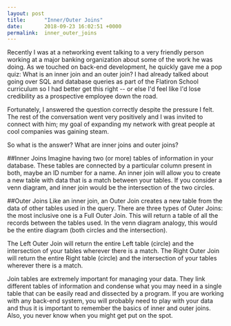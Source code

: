 ```yaml
---
layout: post
title:      "Inner/Outer Joins"
date:       2018-09-23 16:02:51 +0000
permalink:  inner_outer_joins
---
```



Recently I was at a networking event talking to a very friendly person working at a major banking organization about some of the work he was doing. As we touched on back-end development, he quickly gave me a pop quiz: What is an inner join and an outer join? I had already talked about going over SQL and database queries as part of the Flatiron School curriculum so I had better get this right -- or else I'd feel like I'd lose credibility as a prospective employee down the road. 

Fortunately, I answered the question correctly despite the pressure I felt. The rest of the conversation went very positively and I was invited to connect with him; my goal of expanding my network with great people at cool companies was gaining steam. 

So what is the answer? What are inner joins and outer joins? 

##Inner Joins 
Imagine having two (or more) tables of information in your database. These tables are connected by a particular column present in both, maybe an ID number for a name. An inner join will allow you to create a new table with data that is a match between your tables. If you consider a venn diagram, and inner join would be the intersection of the two circles. 

##Outer Joins 
Like an inner join, an Outer Join creates a new table from the data of other tables used in the query. There are three types of Outer Joins: the most inclusive one is a Full Outer Join. This will return a table of all the records between the tables used. In the venn diagram analogy, this would be the entire diagram (both circles and the intersection). 

The Left Outer Join will return the entire Left table (circle) and the intersection of your tables wherever there is a match. 
The Right Outer Join will return the entire Right table (circle) and the intersection of your tables wherever there is a match. 

Join tables are extremely important for managing your data. They link different tables of information and condense what you may need in a single table that can be easily read and dissected by a program. If you are working with any back-end system, you will probably need to play with your data and thus it is important to remember the basics of inner and outer joins. Also, you never know when you might get put on the spot. 
